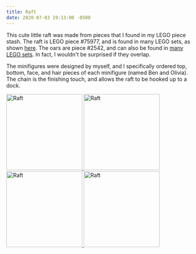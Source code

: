 ```yaml
---
title: Raft
date: 2020-07-03 19:13:00 -0500
---
```


This cute little raft was made from pieces that I found in my LEGO piece stash. The raft is LEGO piece #75977, and is found in many LEGO sets, as shown [here](https://www.bricklink.com/catalogItemIn.asp?P=30086&in=S). The oars are piece #2542, and can also be found in [many LEGO sets](https://www.bricklink.com/catalogItemIn.asp?P=2542&in=S). In fact, I wouldn't be surprised if they overlap.

The minifigures were designed by myself, and I specifically ordered top, bottom, face, and hair pieces of each minifigure (named Ben and Olivia). The chain is the finishing touch, and allows the raft to be hooked up to a dock.

<div class="text-center">
  <a href="https://live.staticflickr.com/65535/50072953968_e15523675c_k.jpg" width="2048" title="Raft" data-lightbox="Raft">
    <img class="image" src="https://live.staticflickr.com/65535/50072953968_e15523675c_k.jpg" width="200" alt="Raft">
  </a>
  <a href="https://live.staticflickr.com/65535/50072953903_4a5356bea5_k.jpg" width="2048" title="Raft" data-lightbox="Raft">
    <img class="image" src="https://live.staticflickr.com/65535/50072953903_4a5356bea5_k.jpg" width="200" alt="Raft">
  </a>
  <a href="https://live.staticflickr.com/65535/50073521516_072e24ab86_k.jpg" width="2048" title="Raft" data-lightbox="Raft">
    <img class="image" src="https://live.staticflickr.com/65535/50073521516_072e24ab86_k.jpg" width="200" alt="Raft">
  </a>
  <a href="https://live.staticflickr.com/65535/50072953783_a32953e624_k.jpg" width="2048" title="Raft" data-lightbox="Raft">
    <img class="image" src="https://live.staticflickr.com/65535/50072953783_a32953e624_k.jpg" width="200" alt="Raft">
  </a>
</div>

